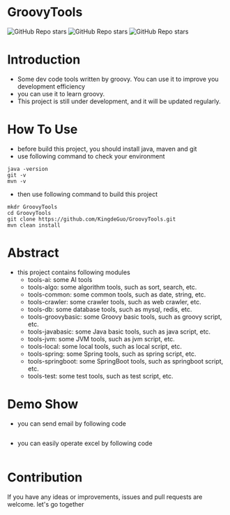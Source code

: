 # GroovyTools
![GitHub Repo stars](https://img.shields.io/github/stars/kingdeguo/GroovyTools?style=social)
![GitHub Repo stars](https://img.shields.io/github/forks/kingdeguo/GroovyTools?style=social)
![GitHub Repo stars](https://img.shields.io/github/issues/kingdeguo/GroovyTools?style=social)

# Introduction
- Some dev code tools written by groovy. 
You can use it to improve you development efficiency
- you can use it to learn groovy.
- This project is still under development, and it will be updated regularly.

# How To Use
- before build this project, you should install java, maven and git
- use following command to check your environment
```shell
java -version
git -v
mvn -v
````
- then use following command to build this project
```shell
mkdr GroovyTools
cd GroovyTools
git clone https://github.com/KingdeGuo/GroovyTools.git
mvn clean install
```

# Abstract
- this project contains following modules
  - tools-ai: some AI tools
  - tools-algo: some algorithm tools, such as sort, search, etc.
  - tools-common: some common tools, such as date, string, etc.
  - tools-crawler: some crawler tools, such as web crawler, etc.
  - tools-db: some database tools, such as mysql, redis, etc.
  - tools-groovybasic: some Groovy basic tools, such as groovy script, etc.
  - tools-javabasic: some Java basic tools, such as java script, etc.
  - tools-jvm: some JVM tools, such as jvm script, etc.
  - tools-local: some local tools, such as local script, etc.
  - tools-spring: some Spring tools, such as spring script, etc.
  - tools-springboot: some SpringBoot tools, such as springboot script, etc.
  - tools-test: some test tools, such as test script, etc.

# Demo Show
- you can send email by following code
```groovy

```

- you can easily operate excel by following code
```groovy

```

# Contribution
If you have any ideas or improvements, issues and pull requests are welcome. let's go together